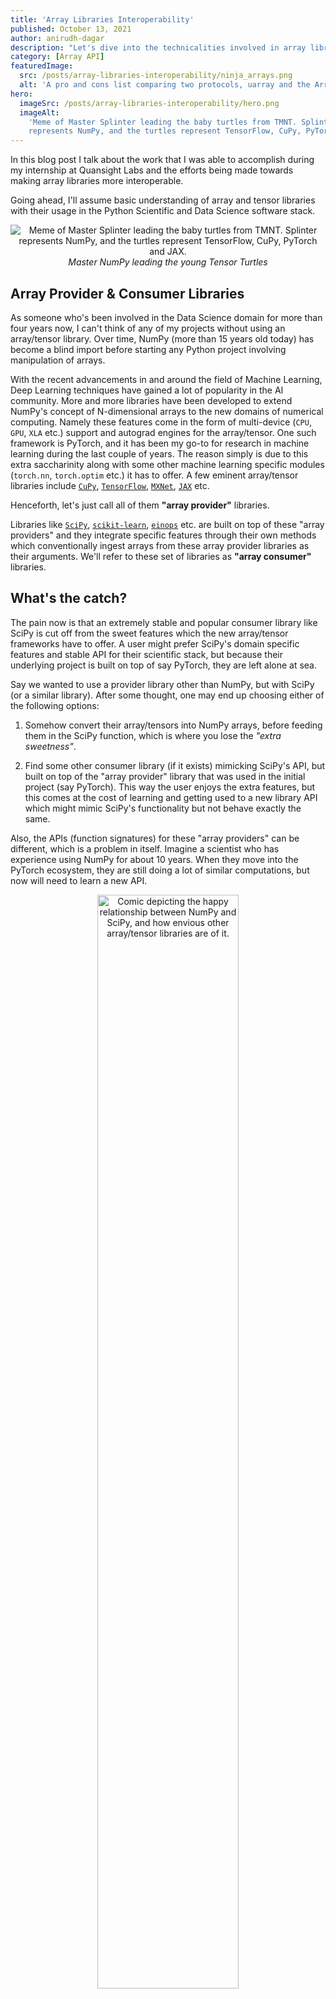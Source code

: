 ```yaml
---
title: 'Array Libraries Interoperability'
published: October 13, 2021
author: anirudh-dagar
description: "Let's dive into the technicalities involved in array libraries interoperability and understand the protocols making this a reality."
category: [Array API]
featuredImage:
  src: /posts/array-libraries-interoperability/ninja_arrays.png
  alt: 'A pro and cons list comparing two protocols, uarray and the Array API.'
hero:
  imageSrc: /posts/array-libraries-interoperability/hero.png
  imageAlt:
    'Meme of Master Splinter leading the baby turtles from TMNT. Splinter
    represents NumPy, and the turtles represent TensorFlow, CuPy, PyTorch and JAX.'
---
```


In this blog post I talk about the work that I was able to accomplish during
my internship at Quansight Labs and the efforts being made towards making
array libraries more interoperable.

Going ahead, I'll assume basic understanding of array and tensor libraries
with their usage in the Python Scientific and Data Science software stack.

<p align="center">
  <img
    alt="Meme of Master Splinter leading the baby turtles from TMNT. Splinter
     represents NumPy, and the turtles represent TensorFlow, CuPy, PyTorch and JAX."
    src="/posts/array-libraries-interoperability/ninja_arrays.png"
  />
  <i>Master NumPy leading the young Tensor Turtles</i>
</p>

## Array Provider & Consumer Libraries

As someone who's been involved in the Data Science domain for more than four
years now, I can't think of any of my projects without using an array/tensor
library. Over time, NumPy (more than 15 years old today) has become a blind import before starting any Python project involving manipulation of arrays.

With the recent advancements in and around the field of Machine Learning,
Deep Learning techniques have gained a lot of popularity in the AI community.
More and more libraries have been developed to extend
NumPy's concept of N-dimensional arrays to the new domains of
numerical computing. Namely these features come in the form of
multi-device (`CPU`, `GPU`, `XLA` etc.) support and
autograd engines for the array/tensor. One such framework is PyTorch,
and it has been my go-to for research in machine learning during the last
couple of years. The reason simply is due to this extra saccharinity
along with some other machine learning specific modules
(`torch.nn`, `torch.optim` etc.) it has to offer. A few eminent
array/tensor libraries include [`CuPy`](https://github.com/cupy/cupy),
[`TensorFlow`](https://github.com/tensorflow/tensorflow),
[`MXNet`](https://github.com/apache/incubator-mxnet/),
[`JAX`](https://github.com/google/jax) etc.

Henceforth, let's just call all of them **"array provider"** libraries.

Libraries like [`SciPy`](https://github.com/scipy/scipy),
[`scikit-learn`](https://github.com/scikit-learn/scikit-learn),
[`einops`](https://github.com/arogozhnikov/einops) etc. are built on top of
these "array providers" and they integrate specific features through their
own methods which conventionally ingest arrays from these array provider
libraries as their arguments. We'll refer to these set of libraries as **"array
consumer"** libraries.

## What's the catch?

The pain now is that an extremely stable and popular consumer library
like SciPy is cut off from the sweet features which the new array/tensor
frameworks have to offer. A user might prefer SciPy's domain specific
features and stable API for their scientific stack, but because their
underlying project is built on top of say PyTorch, they are left alone
at sea.

Say we wanted to use a provider library other than NumPy, but with SciPy
(or a similar library). After some thought, one may end up choosing
either of the following options:

1. Somehow convert their array/tensors into NumPy arrays,
   before feeding them in the SciPy function, which is where you lose
   the _"extra sweetness"_.

2. Find some other consumer library (if it exists) mimicking SciPy's API, but
   built on top of the "array provider" library that was used in the initial
   project (say PyTorch). This way the user enjoys the extra
   features, but this comes at the cost of learning and getting used to
   a new library API which might mimic SciPy's functionality
   but not behave exactly the same.

Also, the APIs (function signatures) for these "array providers" can
be different, which is a problem in itself. Imagine a
scientist who has experience using NumPy for about 10 years. When they
move into the PyTorch ecosystem, they are still doing a lot of similar
computations, but now will need to learn a new API.

<p align="center">
  <img
    alt="Comic depicting the happy relationship between NumPy and SciPy, and
     how envious other array/tensor libraries are of it."
    src="/posts/array-libraries-interoperability/array_wonderland.JPG"
    width="67%"
  />
</p>

<i align="center">
  <b>ELI5 Caption:</b> This is a page from the array libraries
  interoperability special edition chapter of comic array wonderland. SciPy only
  wants to play with NumPy and refuses to play with other libraries like
  PyTorch, CuPy, Tensorflow and JAX. All of them are sad, and then they decide
  to make their own new friends.
</i>

<i align="center">
  <b>Serious Caption:</b> Other than NumPy, array/tensor libraries like PyTorch,
  CuPy, Tensorflow and JAX aren't compatible with Consumer Libraries like SciPy.
  This led to developers creating an ecosystem of libraries around each
  array/tensor framework which are conceptually the same but differ in the
  unique array/tensor frameworks they are built for.
</i>

---

Life is hard, ain't it! But as Rocky Balboa said:

> "NumPy, CuPy, PyTorch or SciPy is not gonna hit as hard as all of them
> when used together. But it ain't about finding a way to use them
> individually; it's about making them work together.
> That's how Data Science is done." ~ ([actual quote :P](https://youtu.be/8xFEqdkO5UI?t=13))

OK sorry, that's just me using Rocky's motivational lines to make a point.
To define the issue more concretely, the question is: can we do something like
the following?!

```python
import torch

. # Do something with PyTorch
x = torch.rand(3000)  # End up with some torch tensor

# Estimate power spectral density using Welch’s method.
# SciPy offers a method `welch` for doing exactly that.
from scipy.signal import welch

f, Pxx = welch(x, fs=10e3, nperseg=1024)
```

Our world would be a better place if we could pass any kind of "array provider"
object in these consumer libraries and let them do their magic, finally
spitting out the same "array provider" type as the one in input. Note that all the
arguments should be of the same kind.

What if there is a way? What if there are existing ways to achieve this?
Not kidding, it is possible with the recent efforts made towards this direction.

## Protocols for Interoperable Behaviour

Now that the problem and motivation is clear, let's dive into the
technicalities involved in array libraries interoperability and
understand the protocols making this a reality.

Enter the [NEP 18 (`__array_function__` protocol)](https://numpy.org/neps/nep-0018-array-function-protocol.html), which was one of the first
efforts to address the issue of interoperability in NumPy. In a nutshell,
[NEP 18](https://numpy.org/neps/nep-0018-array-function-protocol.html)
allows arguments of NumPy functions to define how that function
operates on them. This enables using NumPy as a high level API for
efficient multi-dimensional array operations, even with array implementations
that differ greatly from `numpy.ndarray`.

I suggest reading the [NEP 18](https://numpy.org/neps/nep-0018-array-function-protocol.html)
itself for a detailed understanding, but I'll try to expound the motivation
with a simple example taken from an insightful [talk](https://www.youtube.com/watch?v=HVLPJnvInzM)
by [Ralf Gommers](https://github.com/rgommers)
at PyData Amsterdam 2019.

```python
import numpy as np
import cupy

def some_func(x):
    return np.log(np.sin(x) + 5)

x = np.random.random((100000, 100000))

some_func(x)  # Runs on CPU, might be slow

# Now can we use some_func with CuPy arrays
# designed to work on NVIDIA GPUs and are
# faster at parallelized matrix operations.

x_cupy = cupy.array(x)

# NEP 18 enables this possibility
some_func(x_cupy) # Runs on GPU, orders of magnitude fast
```

Since [NEP 18](https://numpy.org/neps/nep-0018-array-function-protocol.html),
there have been a few other protocols like
[NEP 30](https://numpy.org/neps/nep-0030-duck-array-protocol.html#nep30),
[NEP 35](https://numpy.org/neps/nep-0035-array-creation-dispatch-with-array-function.html)
and
[NEP 37](https://numpy.org/neps/nep-0037-array-module.html) endeavouring to
address some of the issues and shortcomings with [NEP 18](https://numpy.org/neps/nep-0018-array-function-protocol.html). Note that these NEPs
were actually never accepted or implemented.

For the sake of brevity in this blog,
we'll limit our focus to [NEP 31 or `uarray`](https://uarray.org/en/latest/)
and [NEP 47 or Array API (`__array_namespace__`)](https://numpy.org/neps/nep-0047-array-api-standard.html). These are some of the most recent protocols
with a goal to ameliorate interoperability shortfalls.

## Array API or NEP 47

Before I start describing Python Array API in the context of this blog,
I urge you to read:

1. [Announcing the consortium](https://data-apis.org/blog/announcing_the_consortium/)
2. [First release of the Array API Standard](https://data-apis.org/blog/array_api_standard_release/)

These two official blogs from the [Consortium for Python Data API Standards](https://data-apis.org/) describe the API, giving a high level overview of its existence.

Let's see how the use of this Array API might look in practice.

```python
import torch as xp
# or
import numpy.array_api as xp

a = xp.arange(3)
b = xp.ones(3)

c = a + b
```

Probably the only changes involved for a NumPy end user to
support PyTorch would be to update the import statements and refactor
`np.*` to `xp.*`. Here `xp` represents _any_ array provider library
compliant with the Array API. Doing something like this is extremely easy as
compared to some other array interoperability protocols taking a much more
convoluted approach.

The Array API spec mentions a couple of [concrete use cases](https://data-apis.org/array-api/latest/use_cases.html#concrete-use-cases):

- Use case 1: add hardware accelerator and distributed support to SciPy
- Use case 2: simplify einops by removing the backend system

With the introduction and compliance of Array API in all the major
array/tensor libraries, consumer libraries will be able to support more
than one "array provider" and become truly interoperable.

Since we started by talking about consumer libraries like SciPy, let's
continue with the same example. We've built a [demo](https://quansight-labs.github.io/array-api-demo/intro.html) around Array API showcasing the use of PyTorch Tensors with
SciPy.

<p align="center">
  <a href="https://quansight-labs.github.io/array-api-demo/intro.html">
    <img
      alt="Screenshot of the demo's website"
      src="/posts/array-libraries-interoperability/array_api_demo_screenshot.png"
    />
    <i>Array API Demo</i>
  </a>
</p>

The [Array API Demo](https://quansight-labs.github.io/array-api-demo/intro.html) walks
you through the details and processes involved to make an array consumer library
like SciPy more interoperable with array provider libraries. The demo is built
keeping two different perspectives in mind: an end user, and
an open-source developer/maintainer looking to incorporate the Array API
within their array consumer library.

The demo showcases the 2017 Nobel prize winning work for Physics about
[LIGO-Virgo detector noise and extraction of transient gravitational-wave signals](https://inspirehep.net/literature/1751757).
The original tutorial ([Colab link](https://colab.research.google.com/github/losc-tutorial/Data_Guide/blob/master/Guide_Notebook.ipynb)) was built using NumPy, SciPy,
and Matplotlib.
But, instead of using NumPy arrays we switch to a PyTorch based
implementation with minimal changes in the codebase.

Let's dive into the exact formulation and Python code that allows this behaviour.

### get_namespace

The demo shows the implementation of a dummy [`get_namespace`](https://quansight-labs.github.io/array-api-demo/GW_Demo_Array_API.html#get-namespace) method which is the
first function to be called inside any SciPy method. One can see how it works
below, simply returning the namespace, which can be used later for calling any
Array API specified methods. See the `csd` toy example function below to understand
`get_namespace` usage.

```python
def get_namespace(*xs):
    # `xs` contains one or more arrays, or possibly Python scalars (accepting
    # those is a matter of taste, but doesn't seem unreasonable).
    namespaces = {
        x.__array_namespace__() if hasattr(x, '__array_namespace__') else None for x in xs if not isinstance(x, (bool, int, float, complex))
    }

    if not namespaces:
        # one could special-case np.ndarray above or use np.asarray here if
        # older numpy versions need to be supported.
        # This can happen when lists are sent as an input, for eg. some
        # SciPy functions coerce lists into ndarrays internally.
        raise ValueError("Unrecognized array input")

    if len(namespaces) != 1:
        raise ValueError(f"Multiple namespaces for array inputs: {namespaces}")

    xp, = namespaces
    if xp is None:
        raise ValueError("The input is not a supported array type")

    return xp


# representative example of how to use get_namespace
def csd(x, y, fs=1.0, window='hann', nperseg=None, noverlap=None, nfft=None,
		detrend='constant', return_onesided=True, scaling='density', axis=-1,
		average='mean'):
    # Array-API
    xp = get_namespace(x, y)

    # Library Independent Code
    # Call Array API specified methods
    some_internal_calculation = xp.some_func(x)
    ...
```

This should be possible with the Array API, for the end-user in a
future release of SciPy and PyTorch.

We made SciPy plus PyTorch work for this very much nontrivial use case,
which demonstrates the feasibility and power of using the Array API.
I'd encourage you to read more details about the
demo on the [tutorial webpage](https://quansight-labs.github.io/array-api-demo/intro.html)
itself.

Given that the Array API standard is still under development, there are some issues
we ran into, namely:

- A lack of Array API standards on complex numbers in the upcoming 2021 version,
  `v1.0` of the specification, compelled us to special case such instances within the
  SciPy codebase for PyTorch and NumPy separately.
- In the current state, the lack of complete Array API compliance in PyTorch
  is another small issue. One example of PyTorch diverging from NumPy and
  Array API is `.numel()` vs `.size()`.

All of this is of course addressable with plans to add support for the
complex numbers module in the second release of Array API Specification.
We can expect updates and added submodules in a future version of the spec,
to be released next year.

PyTorch developers have been working hard to improve PyTorch's Array API compliance,
fixing divergent behaviour. During the development of this prototype demo,
I was able to identify some gaps in the [current state of Array API in PyTorch](https://github.com/pytorch/pytorch/labels/module%3A%20python%20array%20api)
and started my journey as a PyTorch contributor.

### Contributing to PyTorch

In an effort to make PyTorch
more [Array API](https://data-apis.org/array-api/latest/) compatible
and in the process to get the above demo working,
I started contributing to PyTorch by raising PRs and relevant Issues.
My first PyTorch PR [#62560](https://github.com/pytorch/pytorch/pull/62560)
started with adding an alias `torch.concat` for `torch.cat`, which is
how concatenation is defined in the [Array API spec](https://data-apis.org/array-api/latest/API_specification/manipulation_functions.html?highlight=concat#concat-arrays-axis-0),
and ended with a bunch of other fixes related to concatenation in PyTorch.
Later, I worked on improving compatibility for the Array API in the `torch.linalg`
module. See [pytorch/pytorch#63285](https://github.com/pytorch/pytorch/pull/63285)
and [pytorch/pytorch#63227](https://github.com/pytorch/pytorch/pull/63227).

As mentioned earlier, you can track the progress on PyTorch's GitHub repo with
the label
["module: python array api"](https://github.com/pytorch/pytorch/labels/module%3A%20python%20array%20api) to check out other interesting developments.

### What's Missing?

This approach of tackling interoperability in `scipy.signal` for
pure Python + NumPy code can leverage the Array API standard. But, for other
modules like `scipy.fft`, `scipy.ndimage`, `scipy.special` etc. where one
encounters compiled code, there is a need for an array library and a hardware
specific implementation, and hence from SciPy we need to be able to
access and use those. This is where uarray comes in. A more detailed
explanation can be found in [the section below](#protocol_differences)
highlighting the differences between the Array API and uarray.

## uarray

uarray is a backend system for Python that allows you to separately define
an API, along with backends that contain separate implementations of that API.

I've been working on adding uarray backend support to more SciPy modules.

<p align="center">
  <a href="https://github.com/scipy/scipy/issues/14353">
    <img
      alt="SciPy: uarray compatibility tracker"
      src="/posts/array-libraries-interoperability/uarray_compatibility_tracker.png"
    />
    <i>SciPy: uarray compatibility tracker</i>
  </a>
</p>

The uarray backend compatibility tracker issue linked above sums up
the plan and current state of uarray in SciPy.

I've been working on adding uarray support in the
[`scipy.ndimage`](https://github.com/scipy/scipy/tree/master/scipy/ndimage) module
for the last couple of months.
See [scipy/scipy#14356](https://github.com/scipy/scipy/pull/14356) for more
details on the discussions.

With `ndimage` supporting `uarray` backends soon, one will be able to
achieve the following in the future:

```python
# SciPy ndimage with CuPy array
from scipy import ndimage
import cupy as cp

with scipy.ndimage.set_backend('cupy'):
    y_cupy = ndimage.correlate1d(cp.arange(10),
                                 cp.array([1, 2.5]))
```

The [work](https://github.com/scipy/scipy/pull/14356) on adding `uarray`
backend in `ndimage` is slightly complicated and
involved a few other maintenance fixes in SciPy. In case you are interested,
I'll leave a list of some of my notable SciPy contributions below which
are directly or indirectly connected to uarray.

- [scipy/scipy#14275](https://github.com/scipy/scipy/pull/14275)
- [scipy/scipy#14359](https://github.com/scipy/scipy/pull/14359)
- [scipy/scipy#14447](https://github.com/scipy/scipy/pull/14447)
- [scipy/scipy#14474](https://github.com/scipy/scipy/pull/14474)
- [scipy/scipy#14266](https://github.com/scipy/scipy/issues/14266)

---

<h2 id="protocol_differences">{/*
The span is a workaround to some issue with Chromium and Next.js v12's font optimization, which causes certain emoji to display in text rather than emoji presentation: https://en.wikipedia.org/wiki/Emoji#Emoji_versus_text_presentation
*/}All <span className="font-['sans-serif']">☀️</span> & 🌈?</h2>

As they say, nothing is perfect on the human stage, both uarray and
the Array API also have their limitations.

\*\*\*_Wears interoperability hat again_\*\*\*

Let's highlight some Pros & Cons for these two protocols.

<div className="grid grid-cols-2">
  <h3 className="col-start-1 row-start-1" align="center">
    <b>uarray</b>
  </h3>
  <div className="col-start-1 row-start-2">
    <p align="left">
      <b>Pros</b>
    </p>
    <ul>
      <li>
        Can handle compiled code (anything not Python but which ends up with
        Python bindings).
      </li>
      <li>
        Supports ability to coerce/convert inputs and wrapping other arrays
        using the `__ua_convert__` protocol.
      </li>
    </ul>
  </div>
  <div className="col-start-1 row-start-3">
    <p align="left">
      <b>Cons</b>
    </p>
    <ul>
      <li>
        Involves a lot of utility code (setup machinery) on both the libraries which may
        get tricky at times.
      </li>
      <li>
        The dispatching mechanism is not implicit. The user is required to register
        the backend before they can use the array library of their choice. See
        the
        <a href="https://github.com/scipy/scipy/issues/14266">scipy/scipy#14266</a>
        issue for auto-registering backends.
      </li>
    </ul>
  </div>
  <h3 className="col-start-2 row-start-1" align="center">
    <b>Array API</b>
  </h3>
  <div className="col-start-2 row-start-2">
    <p align="left">
      <b>Pros</b>
    </p>
    <ul>
      <li>
        Easy for consumer libraries to add support and compatiblity with
        multiple "array providers".
      </li>
      <li>
        One can make use of the consumer library functions without thinking
        about any form of backend registration etc.
      </li>
    </ul>
  </div>
  <div className="col-start-2 row-start-3">
    <p align="left">
      <b>Cons</b>
    </p>
    <ul>
      <li>
        Can't handle compiled code, works only for pure Python and array provider
        based code in consumer library methods.
      </li>
      <li>
        Not all functions are covered in the Array API spec, which may be a blocker
        if the consumer library method utilizes a function outside of Array API's
        scope.
      </li>
    </ul>
  </div>
</div>

These protocols may not be perfect, but are a big step towards interoperability
and bringing the array/tensor libraries ecosystem closer together.
We'll see iterations and development of new NEPs in the future which will probably
make array libraries even more interoperable. In essence, open-source communities like
NumPy putting interoperability as one of the key goals in their
[roadmap](https://numpy.org/neps/roadmap.html#interoperability) and
the larger scientific community taking small steps in the right direction is
ultimately progress towards the ideal world of array library interoperability.
At Quansight and in the wider PyData community, we've gained a lot of momentum
and interest towards improving interoperability and extensibility in
SciPy and Scikits. Stay tuned for some interesting updates on this very soon.

---

## What's Next?

On a more personal note, I've absolutely enjoyed the Scientific
Python Open-Source community and plan to continue working on projects
including SciPy and PyTorch voluntarily going forward.

Specifically, I plan to work on improving interoperability with other
libraries in PyTorch with Python Array API compliance, which is aimed for a
release in `1.11`, and also on improving NumPy support. There are a lot of
interesting gaps that are to be filled in the
[`OpInfo`](https://github.com/pytorch/pytorch/issues/54261) testing module and
in general trying to catch a few bugs through the improved testing framework.
With the recent migration to [`Structured Kernels`](https://github.com/pytorch/rfcs/blob/rfc-0005/RFC-0005-structured-kernel-definitions.md), I also plan to help out
with porting of some Ops to `structured`.

PyTorch is a project that I really love and have been a user for a long time,
it is always nice to be contributing back to the project and learning along
the way. I'm open to contributing to other interesting areas that might
arise in the future.

In SciPy, I aim to continue adding and improving uarray backend support
for more modules. This also extends work into libraries like `CuPy`, `Dask` etc.
where the uarray backend needs to be enabled.

Apart from uarray, I'd also like to explore and contribute to a few more
interesting tracks revolving around making SciPy more performant.

- One of the GSoC students (Xingyu Liu) recently made a lot of
  [progress](https://github.com/scipy/scipy/issues?q=author%3Acharlotte12l) in
  accelerating some of the modules with the experimental Pythran support. It
  would be interesting to explore further possibilities with `Pythran`.

- A more personal goal is to learn and contribute more towards SciPy's `Cython`,
  `CPython API-using`, and in general Python bindings code. I plan to pick
  up relevant issues and also contribute to that part of the codebase in SciPy.

---

I end my blog here and hope you learnt a few new things about array library
interoperability. Feel free to check out my non-technical blog post titled
["Why Quansight is Awesome!"](https://anirudhdagar.ml/Quansight_Experience/),
where I talk about my experience as an Intern at Quansight.

## Acknowledgements

Special thanks to my mentor, [Ralf Gommers](https://github.com/rgommers),
who has been extremely helpful and positive everytime I felt lost. Thank you for
taking all my questions and doubts repeatedly, and still being so responsive and
thorough with your answers. I'm grateful to your support and guidance.

I feel fortunate contributing back to impactful libraries like PyTorch and
SciPy (having used them personally). Thanks to the community and the awesome
team at Quansight Labs for an amazing summer.

## References

- [Python Data API Standards](https://data-apis.org/)
- [uarray](https://uarray.org/en/latest/)
- [NEP 18 — A dispatch mechanism for NumPy’s high level array functions (`__array_function__` Protocol)](https://numpy.org/neps/nep-0018-array-function-protocol.html)
- [NEP 31 — Context-local and global overrides of the NumPy API](https://numpy.org/neps/nep-0031-uarray.html)
- [NEP 47 — Adopting the array API standard](https://numpy.org/neps/nep-0047-array-api-standard.html)
- [The evolution of array computing in Python | PyData Amsterdam 2019 | Ralf Gommers](https://www.youtube.com/watch?v=HVLPJnvInzM)
- [Gravitational Wave Open Science Center Tutorials](https://www.gw-openscience.org/tutorials/)
- [A guide to LIGO–Virgo detector noise and extraction of transient gravitational-wave signals](https://inspirehep.net/literature/1751757)

<br />
